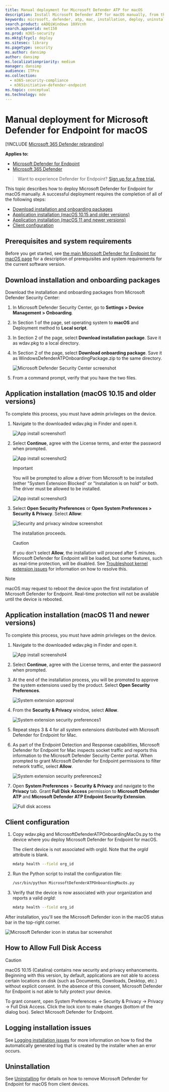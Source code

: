 ```yaml
---
title: Manual deployment for Microsoft Defender ATP for macOS
description: Install Microsoft Defender ATP for macOS manually, from the command line.
keywords: microsoft, defender, atp, mac, installation, deploy, uninstallation, intune, jamf, macos, catalina, mojave, high sierra
search.product: eADQiWindows 10XVcnh
search.appverid: met150
ms.prod: m365-security
ms.mktglfcycl: deploy
ms.sitesec: library
ms.pagetype: security
ms.author: dansimp
author: dansimp
ms.localizationpriority: medium
manager: dansimp
audience: ITPro
ms.collection: 
  - m365-security-compliance
  - m365initiative-defender-endpoint
ms.topic: conceptual
ms.technology: mde
---
```


# Manual deployment for Microsoft Defender for Endpoint for macOS

[!INCLUDE [Microsoft 365 Defender rebranding](../../includes/microsoft-defender.md)]

**Applies to:**
- [Microsoft Defender for Endpoint](https://go.microsoft.com/fwlink/p/?linkid=2154037)
- [Microsoft 365 Defender](https://go.microsoft.com/fwlink/p/?linkid=2118804)

> Want to experience Defender for Endpoint? [Sign up for a free trial.](https://www.microsoft.com/microsoft-365/windows/microsoft-defender-atp?ocid=docs-wdatp-investigateip-abovefoldlink)

This topic describes how to deploy Microsoft Defender for Endpoint for macOS manually. A successful deployment requires the completion of all of the following steps:
- [Download installation and onboarding packages](#download-installation-and-onboarding-packages)
- [Application installation (macOS 10.15 and older versions)](#application-installation-macos-1015-and-older-versions)
- [Application installation (macOS 11 and newer versions)](#application-installation-macos-11-and-newer-versions)
- [Client configuration](#client-configuration)

## Prerequisites and system requirements

Before you get started, see [the main Microsoft Defender for Endpoint for macOS page](microsoft-defender-atp-mac.md) for a description of prerequisites and system requirements for the current software version.

## Download installation and onboarding packages

Download the installation and onboarding packages from Microsoft Defender Security Center:

1. In Microsoft Defender Security Center, go to **Settings > Device Management > Onboarding**.
2. In Section 1 of the page, set operating system to **macOS** and Deployment method to **Local script**.
3. In Section 2 of the page, select **Download installation package**. Save it as wdav.pkg to a local directory.
4. In Section 2 of the page, select **Download onboarding package**. Save it as WindowsDefenderATPOnboardingPackage.zip to the same directory.

    ![Microsoft Defender Security Center screenshot](images/atp-portal-onboarding-page.png)

5. From a command prompt, verify that you have the two files.
    
## Application installation (macOS 10.15 and older versions)

To complete this process, you must have admin privileges on the device.

1. Navigate to the downloaded wdav.pkg in Finder and open it.

    ![App install screenshot1](../microsoft-defender-antivirus/images/MDATP-28-AppInstall.png)

2. Select **Continue**, agree with the License terms, and enter the password when prompted.

    ![App install screenshot2](../microsoft-defender-antivirus/images/MDATP-29-AppInstallLogin.png)

   > [!IMPORTANT]
   > You will be prompted to allow a driver from Microsoft to be installed (either "System Extension Blocked" or "Installation is on hold" or both. The driver must be allowed to be installed.

   ![App install screenshot3](../microsoft-defender-antivirus/images/MDATP-30-SystemExtension.png)

3. Select **Open Security Preferences** or **Open System Preferences > Security & Privacy**. Select **Allow**:

    ![Security and privacy window screenshot](../microsoft-defender-antivirus/images/MDATP-31-SecurityPrivacySettings.png)

   The installation proceeds.

   > [!CAUTION]
   > If you don't select **Allow**, the installation will proceed after 5 minutes. Microsoft Defender for Endpoint will be loaded, but some features, such as real-time protection, will be disabled. See [Troubleshoot kernel extension issues](mac-support-kext.md) for information on how to resolve this.

> [!NOTE]
> macOS may request to reboot the device upon the first installation of Microsoft Defender for Endpoint. Real-time protection will not be available until the device is rebooted.

## Application installation (macOS 11 and newer versions)

To complete this process, you must have admin privileges on the device.

1. Navigate to the downloaded wdav.pkg in Finder and open it.

    ![App install screenshot4](images/big-sur-install-1.png)

2. Select **Continue**, agree with the License terms, and enter the password when prompted.

3. At the end of the installation process, you will be promoted to approve the system extensions used by the product. Select **Open Security Preferences**.

    ![System extension approval](images/big-sur-install-2.png)

4. From the **Security & Privacy** window, select **Allow**.

    ![System extension security preferences1](images/big-sur-install-3.png)

5. Repeat steps 3 & 4 for all system extensions distributed with Microsoft Defender for Endpoint for Mac.

6. As part of the Endpoint Detection and Response capabilities, Microsoft Defender for Endpoint for Mac inspects socket traffic and reports this information to the Microsoft Defender Security Center portal. When prompted to grant Microsoft Defender for Endpoint permissions to filter network traffic, select **Allow**.

    ![System extension security preferences2](images/big-sur-install-4.png)

7. Open **System Preferences** > **Security & Privacy** and navigate to the **Privacy** tab. Grant **Full Disk Access** permission to **Microsoft Defender ATP** and **Microsoft Defender ATP Endpoint Security Extension**.

    ![Full disk access](images/big-sur-install-5.png)

## Client configuration

1. Copy wdav.pkg and MicrosoftDefenderATPOnboardingMacOs.py to the device where you deploy Microsoft Defender for Endpoint for macOS.

    The client device is not associated with orgId. Note that the *orgId* attribute is blank.

    ```bash
    mdatp health --field org_id
    ```

2. Run the Python script to install the configuration file:

    ```bash
    /usr/bin/python MicrosoftDefenderATPOnboardingMacOs.py
    ```

3. Verify that the device is now associated with your organization and reports a valid *orgId*:

    ```bash
    mdatp health --field org_id
    ```

After installation, you'll see the Microsoft Defender icon in the macOS status bar in the top-right corner.

   ![Microsoft Defender icon in status bar screenshot](../microsoft-defender-antivirus/images/MDATP-Icon-Bar.png)
   

## How to Allow Full Disk Access

> [!CAUTION]
> macOS 10.15 (Catalina) contains new security and privacy enhancements. Beginning with this version, by default, applications are not able to access certain locations on disk (such as Documents, Downloads, Desktop, etc.) without explicit consent. In the absence of this consent, Microsoft Defender for Endpoint is not able to fully protect your device.

To grant consent, open System Preferences -> Security & Privacy -> Privacy -> Full Disk Access. Click the lock icon to make changes (bottom of the dialog box). Select Microsoft Defender for Endpoint.

## Logging installation issues

See [Logging installation issues](mac-resources.md#logging-installation-issues) for more information on how to find the automatically generated log that is created by the installer when an error occurs.

## Uninstallation

See [Uninstalling](mac-resources.md#uninstalling) for details on how to remove Microsoft Defender for Endpoint for macOS from client devices.
